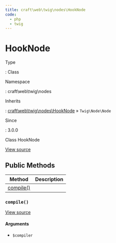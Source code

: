 ```yaml
---
title: craft\web\twig\nodes\HookNode
code:
  - php
  - twig
---
```


# HookNode

Type

:   Class

Namespace

:   craft\web\twig\nodes

Inherits

:   [craft\web\twig\nodes\HookNode](craft-web-twig-nodes-hooknode.md) &raquo;
`Twig\Node\Node`

Since

:   3.0.0



Class HookNode





[View source](https://github.com/craftcms/cms/blob/master/src/web/twig/nodes/HookNode.php)






## Public Methods

| Method                                                       | Description
| ------------------------------------------------------------ | -----------
| [compile()](craft-web-twig-nodes-hooknode.md#method-compile) |

### `compile()`










[View source](https://github.com/craftcms/cms/blob/master/src/web/twig/nodes/HookNode.php#L24-L31)


#### Arguments

- `$compiler`











